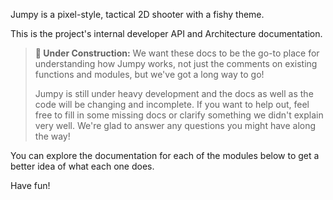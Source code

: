 Jumpy is a pixel-style, tactical 2D shooter with a fishy theme.

This is the project's internal developer API and Architecture documentation.

> **🚧 Under Construction:** We want these docs to be the go-to place for understanding how Jumpy
> works, not just the comments on existing functions and modules, but we've got a long way to go!
>
> Jumpy is still under heavy development and the docs as well as the code will be changing and
> incomplete. If you want to help out, feel free to fill in some missing docs or clarify something
> we didn't explain very well. We're glad to answer any questions you might have along the way!

You can explore the documentation for each of the modules below to get a better idea of what each
one does.

Have fun!
